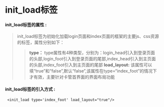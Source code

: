 # init\_load**标签**

#### init\_load**标签的属性 :**

> init\_load标签为初始化加载login页面和index页面的框架的主要js、css资源的标签，属性分别如下：
>
> > **type：** type属性有4种类型，分别为：login_head引入到登录页面的头部,login_foot引入到登录页面的尾部,index_head引入到主页面的头部,index_foot引入到主页面的尾部
> > **load_layout:** 该属性可以填“true”和“false”,默认“false”,该属性在type=“index_foot”的情况下才有效，主要针对卡管首界面的界面布局功能
#### init\_load标签的引入方式 :

```
 <init_load type='index_foot' load_layout="true"/>
 
```



